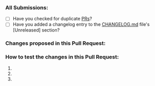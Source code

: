 ### All Submissions:

* [ ] Have you checked for duplicate [PRs](../../pulls)?
* [ ] Have you added a changelog entry to the [CHANGELOG.md](CHANGELOG.md) file's [Unreleased] section?

### Changes proposed in this Pull Request:

<!-- Describe the changes made to this Pull Request and the reason for such changes. -->

### How to test the changes in this Pull Request:

1.
2.
3.
